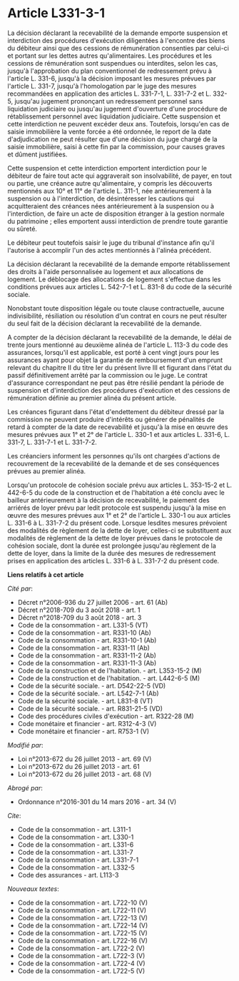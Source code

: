 # Article L331-3-1

La décision déclarant la recevabilité de la demande emporte suspension et interdiction des procédures d'exécution diligentées
à l'encontre des biens du débiteur ainsi que des cessions de rémunération consenties par celui-ci et portant sur les dettes
autres qu'alimentaires. Les procédures et les cessions de rémunération sont suspendues ou interdites, selon les cas, jusqu'à
l'approbation du plan conventionnel de redressement prévu à l'article L. 331-6, jusqu'à la décision imposant les mesures
prévues par l'article L. 331-7, jusqu'à l'homologation par le juge des mesures recommandées en application des articles L.
331-7-1, L. 331-7-2 et L. 332-5, jusqu'au jugement prononçant un redressement personnel sans liquidation judiciaire ou
jusqu'au jugement d'ouverture d'une procédure de rétablissement personnel avec liquidation judiciaire. Cette suspension et
cette interdiction ne peuvent excéder deux ans. Toutefois, lorsqu'en cas de saisie immobilière la vente forcée a été
ordonnée, le report de la date d'adjudication ne peut résulter que d'une décision du juge chargé de la saisie immobilière,
saisi à cette fin par la commission, pour causes graves et dûment justifiées. 

Cette suspension et cette interdiction emportent interdiction pour le débiteur de faire tout acte qui aggraverait son
insolvabilité, de payer, en tout ou partie, une créance autre qu'alimentaire, y compris les découverts mentionnés aux 10° et
11° de l'article L. 311-1, née antérieurement à la suspension ou à l'interdiction, de désintéresser les cautions qui
acquitteraient des créances nées antérieurement à la suspension ou à l'interdiction, de faire un acte de disposition étranger
à la gestion normale du patrimoine ; elles emportent aussi interdiction de prendre toute garantie ou sûreté. 

Le débiteur peut toutefois saisir le juge du tribunal d'instance afin qu'il l'autorise à accomplir l'un des actes mentionnés
à l'alinéa précédent. 

La décision déclarant la recevabilité de la demande emporte rétablissement des droits à l'aide personnalisée au logement et
aux allocations de logement. Le déblocage des allocations de logement s'effectue dans les conditions prévues aux articles L.
542-7-1 et L. 831-8 du code de la sécurité sociale. 

Nonobstant toute disposition légale ou toute clause contractuelle, aucune indivisibilité, résiliation ou résolution d'un
contrat en cours ne peut résulter du seul fait de la décision déclarant la recevabilité de la demande. 

A compter de la décision déclarant la recevabilité de la demande, le délai de trente jours mentionné au deuxième alinéa de
l'article L. 113-3 du code des assurances, lorsqu'il est applicable, est porté à cent vingt jours pour les assurances ayant
pour objet la garantie de remboursement d'un emprunt relevant du chapitre II du titre Ier du présent livre III et figurant
dans l'état du passif définitivement arrêté par la commission ou le juge. Le contrat d'assurance correspondant ne peut pas
être résilié pendant la période de suspension et d'interdiction des procédures d'exécution et des cessions de rémunération
définie au premier alinéa du présent article. 

Les créances figurant dans l'état d'endettement du débiteur dressé par la commission ne peuvent produire d'intérêts ou
générer de pénalités de retard à compter de la date de recevabilité et jusqu'à la mise en œuvre des mesures prévues aux 1° et
2° de l'article L. 330-1 et aux articles L. 331-6, L. 331-7, L. 331-7-1 et L. 331-7-2. 

Les créanciers informent les personnes qu'ils ont chargées d'actions de recouvrement de la recevabilité de la demande et de
ses conséquences prévues au premier alinéa. 

Lorsqu'un protocole de cohésion sociale prévu aux articles L. 353-15-2 et L. 442-6-5 du code de la construction et de
l'habitation a été conclu avec le bailleur antérieurement à la décision de recevabilité, le paiement des arriérés de loyer
prévu par ledit protocole est suspendu jusqu'à la mise en œuvre des mesures prévues aux 1° et 2° de l'article L. 330-1 ou aux
articles L. 331-6 à L. 331-7-2 du présent code. Lorsque lesdites mesures prévoient des modalités de règlement de la dette de
loyer, celles-ci se substituent aux modalités de règlement de la dette de loyer prévues dans le protocole de cohésion
sociale, dont la durée est prolongée jusqu'au règlement de la dette de loyer, dans la limite de la durée des mesures de
redressement prises en application des articles L. 331-6 à L. 331-7-2 du présent code.

**Liens relatifs à cet article**

_Cité par_:

  - Décret n°2006-936 du 27 juillet 2006 - art. 61 (Ab)
  - Décret n°2018-709 du 3 août 2018 - art. 1
  - Décret n°2018-709 du 3 août 2018 - art. 3
  - Code de la consommation - art. L331-5 (VT)
  - Code de la consommation - art. R331-10 (Ab)
  - Code de la consommation - art. R331-10-1 (Ab)
  - Code de la consommation - art. R331-11 (Ab)
  - Code de la consommation - art. R331-11-2 (Ab)
  - Code de la consommation - art. R331-11-3 (Ab)
  - Code de la construction et de l'habitation. - art. L353-15-2 (M)
  - Code de la construction et de l'habitation. - art. L442-6-5 (M)
  - Code de la sécurité sociale. - art. D542-22-5 (VD)
  - Code de la sécurité sociale. - art. L542-7-1 (Ab)
  - Code de la sécurité sociale. - art. L831-8 (VT)
  - Code de la sécurité sociale. - art. R831-21-5 (VD)
  - Code des procédures civiles d'exécution - art. R322-28 (M)
  - Code monétaire et financier - art. R312-4-3 (V)
  - Code monétaire et financier - art. R753-1 (V)

_Modifié par_:

  - Loi n°2013-672 du 26 juillet 2013 - art. 69 (V)
  - Loi n°2013-672 du 26 juillet 2013 - art. 61
  - Loi n°2013-672 du 26 juillet 2013 - art. 68 (V)

_Abrogé par_:

  - Ordonnance n°2016-301 du 14 mars 2016 - art. 34 (V)

_Cite_:

  - Code de la consommation - art. L311-1
  - Code de la consommation - art. L330-1
  - Code de la consommation - art. L331-6
  - Code de la consommation - art. L331-7
  - Code de la consommation - art. L331-7-1
  - Code de la consommation - art. L332-5
  - Code des assurances - art. L113-3

_Nouveaux textes_:

  - Code de la consommation - art. L722-10 (V)
  - Code de la consommation - art. L722-11 (V)
  - Code de la consommation - art. L722-13 (V)
  - Code de la consommation - art. L722-14 (V)
  - Code de la consommation - art. L722-15 (V)
  - Code de la consommation - art. L722-16 (V)
  - Code de la consommation - art. L722-2 (V)
  - Code de la consommation - art. L722-3 (V)
  - Code de la consommation - art. L722-4 (V)
  - Code de la consommation - art. L722-5 (V)
